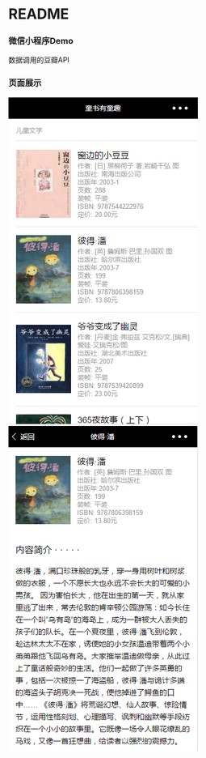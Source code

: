 # README #
### 微信小程序Demo  ###
数据调用的豆瓣API
### 页面展示 ###
![](https://raw.githubusercontent.com/tianyaxiang/childrenbook/master/dist/list.png)
![](https://raw.githubusercontent.com/tianyaxiang/childrenbook/master/dist/detail.png)
